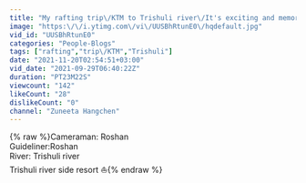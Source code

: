 ```yaml
---
title: "My rafting trip\/KTM to Trishuli river\/It's exciting and memorable 🚣🚣🏊🏄"
image: "https:\/\/i.ytimg.com\/vi\/UUSBhRtunE0\/hqdefault.jpg"
vid_id: "UUSBhRtunE0"
categories: "People-Blogs"
tags: ["rafting","trip\/KTM","Trishuli"]
date: "2021-11-20T02:54:51+03:00"
vid_date: "2021-09-29T06:40:22Z"
duration: "PT23M22S"
viewcount: "142"
likeCount: "28"
dislikeCount: "0"
channel: "Zuneeta Hangchen"
---
```

{% raw %}Cameraman: Roshan <br />Guideliner:Roshan<br />River: Trishuli river<br />Trishuli river side resort ⛵{% endraw %}
